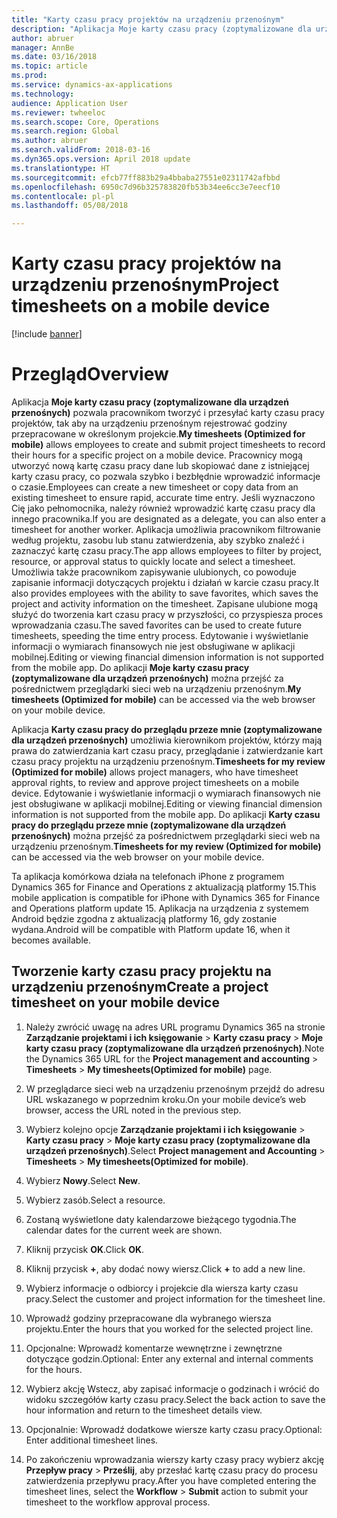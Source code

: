 ```yaml
---
title: "Karty czasu pracy projektów na urządzeniu przenośnym"
description: "Aplikacja Moje karty czasu pracy (zoptymalizowane dla urządzeń przenośnych) pozwala pracownikom tworzyć i przesyłać karty czasu pracy projektów, tak aby na urządzeniu przenośnym rejestrować godziny przepracowane w określonym projekcie."
author: abruer
manager: AnnBe
ms.date: 03/16/2018
ms.topic: article
ms.prod: 
ms.service: dynamics-ax-applications
ms.technology: 
audience: Application User
ms.reviewer: twheeloc
ms.search.scope: Core, Operations
ms.search.region: Global
ms.author: abruer
ms.search.validFrom: 2018-03-16
ms.dyn365.ops.version: April 2018 update
ms.translationtype: HT
ms.sourcegitcommit: efcb77ff883b29a4bbaba27551e02311742afbbd
ms.openlocfilehash: 6950c7d96b325783820fb53b34ee6cc3e7eecf10
ms.contentlocale: pl-pl
ms.lasthandoff: 05/08/2018

---
```


# <a name="project-timesheets-on-a-mobile-device"></a><span data-ttu-id="948aa-103">Karty czasu pracy projektów na urządzeniu przenośnym</span><span class="sxs-lookup"><span data-stu-id="948aa-103">Project timesheets on a mobile device</span></span>

[!include [banner](../includes/banner.md)]

# <a name="overview"></a><span data-ttu-id="948aa-104">Przegląd</span><span class="sxs-lookup"><span data-stu-id="948aa-104">Overview</span></span>

<span data-ttu-id="948aa-105">Aplikacja **Moje karty czasu pracy (zoptymalizowane dla urządzeń przenośnych)** pozwala pracownikom tworzyć i przesyłać karty czasu pracy projektów, tak aby na urządzeniu przenośnym rejestrować godziny przepracowane w określonym projekcie.</span><span class="sxs-lookup"><span data-stu-id="948aa-105">**My timesheets (Optimized for mobile)** allows employees to create and submit project timesheets to record their hours for a specific project on a mobile device.</span></span> <span data-ttu-id="948aa-106">Pracownicy mogą utworzyć nową kartę czasu pracy dane lub skopiować dane z istniejącej karty czasu pracy, co pozwala szybko i bezbłędnie wprowadzić informacje o czasie.</span><span class="sxs-lookup"><span data-stu-id="948aa-106">Employees can create a new timesheet or copy data from an existing timesheet to ensure rapid, accurate time entry.</span></span> <span data-ttu-id="948aa-107">Jeśli wyznaczono Cię jako pełnomocnika, należy również wprowadzić kartę czasu pracy dla innego pracownika.</span><span class="sxs-lookup"><span data-stu-id="948aa-107">If you are designated as a delegate, you can also enter a timesheet for another worker.</span></span> <span data-ttu-id="948aa-108">Aplikacja umożliwia pracownikom filtrowanie według projektu, zasobu lub stanu zatwierdzenia, aby szybko znaleźć i zaznaczyć kartę czasu pracy.</span><span class="sxs-lookup"><span data-stu-id="948aa-108">The app allows employees to filter by project, resource, or approval status to quickly locate and select a timesheet.</span></span> <span data-ttu-id="948aa-109">Umożliwia także pracownikom zapisywanie ulubionych, co powoduje zapisanie informacji dotyczących projektu i działań w karcie czasu pracy.</span><span class="sxs-lookup"><span data-stu-id="948aa-109">It also provides employees with the ability to save favorites, which saves the project and activity information on the timesheet.</span></span> <span data-ttu-id="948aa-110">Zapisane ulubione mogą służyć do tworzenia kart czasu pracy w przyszłości, co przyspiesza proces wprowadzania czasu.</span><span class="sxs-lookup"><span data-stu-id="948aa-110">The saved favorites can be used to create future timesheets, speeding the time entry process.</span></span> <span data-ttu-id="948aa-111">Edytowanie i wyświetlanie informacji o wymiarach finansowych nie jest obsługiwane w aplikacji mobilnej.</span><span class="sxs-lookup"><span data-stu-id="948aa-111">Editing or viewing financial dimension information is not supported from the mobile app.</span></span> <span data-ttu-id="948aa-112">Do aplikacji **Moje karty czasu pracy (zoptymalizowane dla urządzeń przenośnych)** można przejść za pośrednictwem przeglądarki sieci web na urządzeniu przenośnym.</span><span class="sxs-lookup"><span data-stu-id="948aa-112">**My timesheets (Optimized for mobile)** can be accessed via the web browser on your mobile device.</span></span>

<span data-ttu-id="948aa-113">Aplikacja **Karty czasu pracy do przeglądu przeze mnie (zoptymalizowane dla urządzeń przenośnych)** umożliwia kierownikom projektów, którzy mają prawa do zatwierdzania kart czasu pracy, przeglądanie i zatwierdzanie kart czasu pracy projektu na urządzeniu przenośnym.</span><span class="sxs-lookup"><span data-stu-id="948aa-113">**Timesheets for my review (Optimized for mobile)** allows project managers, who have timesheet approval rights, to review and approve project timesheets on a mobile device.</span></span> <span data-ttu-id="948aa-114">Edytowanie i wyświetlanie informacji o wymiarach finansowych nie jest obsługiwane w aplikacji mobilnej.</span><span class="sxs-lookup"><span data-stu-id="948aa-114">Editing or viewing financial dimension information is not supported from the mobile app.</span></span> <span data-ttu-id="948aa-115">Do aplikacji **Karty czasu pracy do przeglądu przeze mnie (zoptymalizowane dla urządzeń przenośnych)** można przejść za pośrednictwem przeglądarki sieci web na urządzeniu przenośnym.</span><span class="sxs-lookup"><span data-stu-id="948aa-115">**Timesheets for my review (Optimized for mobile)** can be accessed via the web browser on your mobile device.</span></span>

<span data-ttu-id="948aa-116">Ta aplikacja komórkowa działa na telefonach iPhone z programem Dynamics 365 for Finance and Operations z aktualizacją platformy 15.</span><span class="sxs-lookup"><span data-stu-id="948aa-116">This mobile application is compatible for iPhone with Dynamics 365 for Finance and Operations platform update 15.</span></span>
<span data-ttu-id="948aa-117">Aplikacja na urządzenia z systemem Android będzie zgodna z aktualizacją platformy 16, gdy zostanie wydana.</span><span class="sxs-lookup"><span data-stu-id="948aa-117">Android will be compatible with Platform update 16, when it becomes available.</span></span>

<a name="create-a-project-timesheet-on-your-mobile-device"></a><span data-ttu-id="948aa-118">Tworzenie karty czasu pracy projektu na urządzeniu przenośnym</span><span class="sxs-lookup"><span data-stu-id="948aa-118">Create a project timesheet on your mobile device</span></span>
------------------------------------------------

1.  <span data-ttu-id="948aa-119">Należy zwrócić uwagę na adres URL programu Dynamics 365 na stronie **Zarządzanie projektami i ich księgowanie** \> **Karty czasu pracy** \> **Moje karty czasu pracy (zoptymalizowane dla urządzeń przenośnych)**.</span><span class="sxs-lookup"><span data-stu-id="948aa-119">Note the Dynamics 365 URL for the **Project management and accounting** \> **Timesheets** \> **My timesheets(Optimized for mobile)** page.</span></span>

2.  <span data-ttu-id="948aa-120">W przeglądarce sieci web na urządzeniu przenośnym przejdź do adresu URL wskazanego w poprzednim kroku.</span><span class="sxs-lookup"><span data-stu-id="948aa-120">On your mobile device’s web browser, access the URL noted in the previous step.</span></span>
 
3.  <span data-ttu-id="948aa-121">Wybierz kolejno opcje **Zarządzanie projektami i ich księgowanie** \> **Karty czasu pracy** \> **Moje karty czasu pracy (zoptymalizowane dla urządzeń przenośnych)**.</span><span class="sxs-lookup"><span data-stu-id="948aa-121">Select **Project management and Accounting** \> **Timesheets** \> **My timesheets(Optimized for mobile)**.</span></span>

4.  <span data-ttu-id="948aa-122">Wybierz **Nowy**.</span><span class="sxs-lookup"><span data-stu-id="948aa-122">Select **New**.</span></span>

5.  <span data-ttu-id="948aa-123">Wybierz zasób.</span><span class="sxs-lookup"><span data-stu-id="948aa-123">Select a resource.</span></span>

6.  <span data-ttu-id="948aa-124">Zostaną wyświetlone daty kalendarzowe bieżącego tygodnia.</span><span class="sxs-lookup"><span data-stu-id="948aa-124">The calendar dates for the current week are shown.</span></span>

7.  <span data-ttu-id="948aa-125">Kliknij przycisk **OK**.</span><span class="sxs-lookup"><span data-stu-id="948aa-125">Click **OK**.</span></span>

8.  <span data-ttu-id="948aa-126">Kliknij przycisk **+**, aby dodać nowy wiersz.</span><span class="sxs-lookup"><span data-stu-id="948aa-126">Click **+** to add a new line.</span></span>

9.  <span data-ttu-id="948aa-127">Wybierz informacje o odbiorcy i projekcie dla wiersza karty czasu pracy.</span><span class="sxs-lookup"><span data-stu-id="948aa-127">Select the customer and project information for the timesheet line.</span></span>

10. <span data-ttu-id="948aa-128">Wprowadź godziny przepracowane dla wybranego wiersza projektu.</span><span class="sxs-lookup"><span data-stu-id="948aa-128">Enter the hours that you worked for the selected project line.</span></span>

11. <span data-ttu-id="948aa-129">Opcjonalne: Wprowadź komentarze wewnętrzne i zewnętrzne dotyczące godzin.</span><span class="sxs-lookup"><span data-stu-id="948aa-129">Optional: Enter any external and internal comments for the hours.</span></span>

12. <span data-ttu-id="948aa-130">Wybierz akcję Wstecz, aby zapisać informacje o godzinach i wrócić do widoku szczegółów karty czasu pracy.</span><span class="sxs-lookup"><span data-stu-id="948aa-130">Select the back action to save the hour information and return to the timesheet details view.</span></span>

13. <span data-ttu-id="948aa-131">Opcjonalnie: Wprowadź dodatkowe wiersze karty czasu pracy.</span><span class="sxs-lookup"><span data-stu-id="948aa-131">Optional: Enter additional timesheet lines.</span></span>

14. <span data-ttu-id="948aa-132">Po zakończeniu wprowadzania wierszy karty czasy pracy wybierz akcję **Przepływ pracy** \> **Prześlij**, aby przesłać kartę czasu pracy do procesu zatwierdzenia przepływu pracy.</span><span class="sxs-lookup"><span data-stu-id="948aa-132">After you have completed entering the timesheet lines, select the **Workflow** \> **Submit** action to submit your timesheet to the workflow approval process.</span></span>

